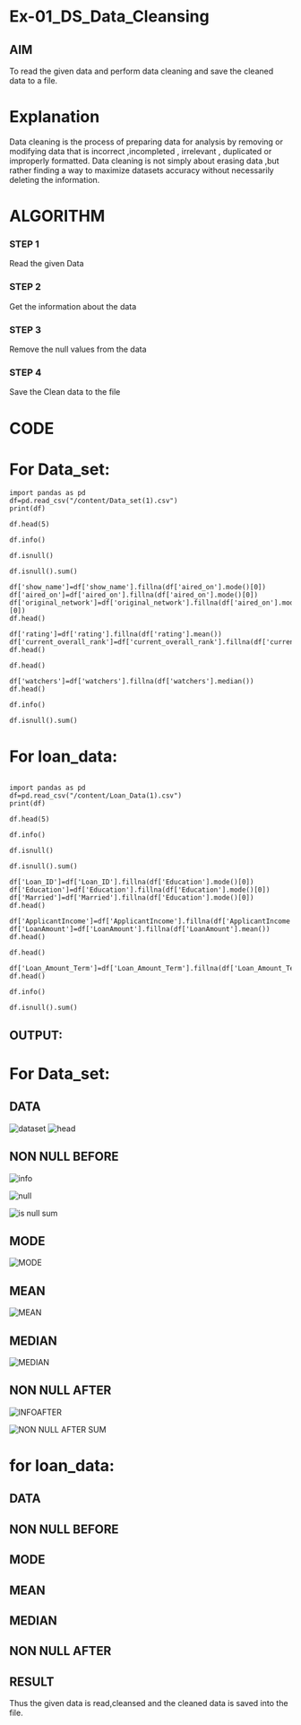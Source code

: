 # Ex-01_DS_Data_Cleansing


## AIM
To read the given data and perform data cleaning and save the cleaned data to a file. 

# Explanation
Data cleaning is the process of preparing data for analysis by removing or modifying data that is incorrect ,incompleted , irrelevant , duplicated or improperly formatted. 
Data cleaning is not simply about erasing data ,but rather finding a way to maximize datasets accuracy without necessarily deleting the information. 

# ALGORITHM
### STEP 1
Read the given Data
### STEP 2
Get the information about the data
### STEP 3
Remove the null values from the data
### STEP 4
Save the Clean data to the file

# CODE
# For Data_set:
```
import pandas as pd
df=pd.read_csv("/content/Data_set(1).csv")
print(df)

df.head(5)

df.info()

df.isnull()

df.isnull().sum()

df['show_name']=df['show_name'].fillna(df['aired_on'].mode()[0])
df['aired_on']=df['aired_on'].fillna(df['aired_on'].mode()[0])
df['original_network']=df['original_network'].fillna(df['aired_on'].mode()[0])
df.head()

df['rating']=df['rating'].fillna(df['rating'].mean())
df['current_overall_rank']=df['current_overall_rank'].fillna(df['current_overall_rank'].mean())
df.head()

df.head()

df['watchers']=df['watchers'].fillna(df['watchers'].median())
df.head()

df.info()

df.isnull().sum()
```

# For loan_data:
```

import pandas as pd
df=pd.read_csv("/content/Loan_Data(1).csv")
print(df)

df.head(5)

df.info()

df.isnull()

df.isnull().sum()

df['Loan_ID']=df['Loan_ID'].fillna(df['Education'].mode()[0])
df['Education']=df['Education'].fillna(df['Education'].mode()[0])
df['Married']=df['Married'].fillna(df['Education'].mode()[0])
df.head()

df['ApplicantIncome']=df['ApplicantIncome'].fillna(df['ApplicantIncome'].mean())
df['LoanAmount']=df['LoanAmount'].fillna(df['LoanAmount'].mean())
df.head()

df.head()

df['Loan_Amount_Term']=df['Loan_Amount_Term'].fillna(df['Loan_Amount_Term'].median())
df.head()

df.info()

df.isnull().sum()
```
## OUTPUT:
# For Data_set:
## DATA
![dataset](https://github.com/deepikasrinivasans/ODD2023-Datascience-Ex01/assets/119393935/baffcaa2-7eb0-4df6-8b91-a11292551565)
![head](https://github.com/deepikasrinivasans/ODD2023-Datascience-Ex01/assets/119393935/e1a93e02-55ba-42f7-9993-38713bf5ed72)
## NON NULL BEFORE
![info](https://github.com/deepikasrinivasans/ODD2023-Datascience-Ex01/assets/119393935/93974ffe-1e42-440c-91da-e5fdd5d48f2f)

![null](https://github.com/deepikasrinivasans/ODD2023-Datascience-Ex01/assets/119393935/aefbf0c7-47fc-4fc5-98a4-0e77f4c2aef2)

![is null sum](https://github.com/deepikasrinivasans/ODD2023-Datascience-Ex01/assets/119393935/daa908ba-846d-43be-bce7-414c108e63b6)
## MODE
![MODE](https://github.com/deepikasrinivasans/ODD2023-Datascience-Ex01/assets/119393935/37c29955-4a6c-46f9-9bed-06f02ae432b0)
## MEAN
![MEAN](https://github.com/deepikasrinivasans/ODD2023-Datascience-Ex01/assets/119393935/efb9407d-191d-4a53-9f25-ce38ca174825)
## MEDIAN
![MEDIAN](https://github.com/deepikasrinivasans/ODD2023-Datascience-Ex01/assets/119393935/a578b7d4-7b0e-42c8-800e-1a8d463ebccb)
## NON NULL AFTER
![INFOAFTER](https://github.com/deepikasrinivasans/ODD2023-Datascience-Ex01/assets/119393935/1de1adf7-90fb-4f1e-90d2-d2e45297071b)

![NON NULL AFTER  SUM](https://github.com/deepikasrinivasans/ODD2023-Datascience-Ex01/assets/119393935/366fa0fd-d29e-4a54-9d0c-197f86585d3b)


# for loan_data:
## DATA



## NON NULL BEFORE


## MODE


## MEAN


## MEDIAN


## NON NULL AFTER  






## RESULT
Thus the given data is read,cleansed and the cleaned data is saved into the file.



